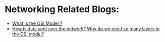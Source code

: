 
# Networking Related Blogs:
* [What Is the OSI Model ?](https://www.imperva.com/learn/application-security/osi-model/)
* [How is data sent over the network? Why do we need so many layers in the OSI model?](https://www.linkedin.com/posts/alexxubyte_systemdesign-coding-interviewtips-activity-7177330871551586306-V0dk/?utm_source=share&utm_medium=member_android)